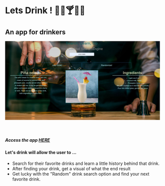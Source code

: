 # Lets Drink ! 🥂🍷🍸🍹🍾
## An app for drinkers
![appScreenShot](./assets/images/demo.jpg)  
<br></br>

##### Access the app [HERE](https://nickleon92.github.io/Project-1/)

#### Let's drink will allow the user to ...

* Search for their favorite drinks and learn a little history behind that drink.
* After finding your drink, get a visual of what the end result
* Get lucky with the "Random" drink search option and find your next favorite drink. 